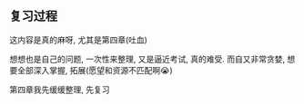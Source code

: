## 复习过程

这内容是真的麻呀, 尤其是第四章(吐血)

想想也是自己的问题, 一次性来整理, 又是逼近考试, 真的难受. 而自又非常贪婪, 想要全部深入掌握, 拓展(愿望和资源不匹配啊:sob:)

第四章我先缓缓整理, 先复习

